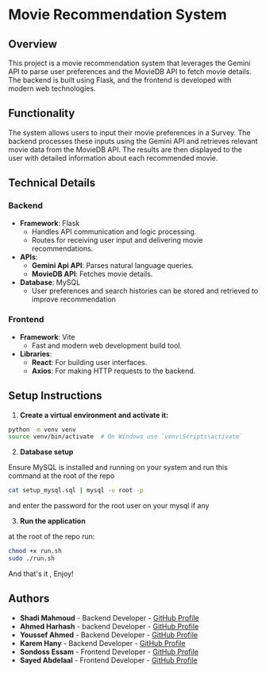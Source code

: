 # Movie Recommendation System


## Overview

This project is a movie recommendation system that leverages the Gemini API to parse user preferences and the MovieDB API to fetch movie details. The backend is built using Flask, and the frontend is developed with modern web technologies.

## Functionality

The system allows users to input their movie preferences in a Survey. The backend processes these inputs using the Gemini API and retrieves relevant movie data from the MovieDB API. The results are then displayed to the user with detailed information about each recommended movie.


## Technical Details

### Backend
- **Framework**: Flask
  - Handles API communication and logic processing.
  - Routes for receiving user input and delivering movie recommendations.
- **APIs**:
  - **Gemini Api API**: Parses natural language queries.
  - **MovieDB API**: Fetches movie details.
- **Database**: MySQL
  - User preferences and search histories can be stored and retrieved to improve recommendation 

### Frontend
- **Framework**: Vite
  - Fast and modern web development build tool.
- **Libraries**:
  - **React**: For building user interfaces.
  - **Axios**: For making HTTP requests to the backend.

## Setup Instructions 

1. **Create a virtual environment and activate it:**

  ```sh
  python -m venv venv
  source venv/bin/activate  # On Windows use `venv\Scripts\activate`
  ```


2. **Database setup**

  Ensure MySQL is installed and running on your system and run this command at the root of the repo
  
  ```sh
  cat setup_mysql.sql | mysql -u root -p
  ```
  and enter the password for the root user on your mysql if any

3. **Run the application**

  at the root of the repo run:

  ```sh
  chmod +x run.sh
  sudo ./run.sh
  ```

And that's it , Enjoy!

## Authors

- **Shadi Mahmoud** - Backend Developer - [GitHub Profile](https://github.com/Oxshady)
- **Ahmed Harhash** - backend Developer - [GitHub Profile](https://github.com/ah0048)
- **Youssef Ahmed** - Backend Developer - [GitHub Profile](https://github.com/youssef3092004)
- **Karem Hany** - Backend Developer - [GitHub Profile](https://github.com/K-a-r-e-e-m)
- **Sondoss Essam** - Frontend Developer - [GitHub Profile](https://github.com/sondosEssam)
- **Sayed Abdelaal** - Frontend Developer - [GitHub Profile](https://github.com/sayedabdelal)
